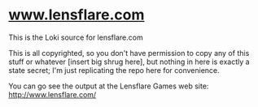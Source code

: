 # www.lensflare.com
This is the Loki source for lensflare.com

This is all copyrighted, so you don't have permission to copy any of this stuff or whatever [insert big shrug here], but nothing in here is exactly a state secret; I'm just replicating the repo here for convenience.

You can go see the output at the Lensflare Games web site: http://www.lensflare.com/
